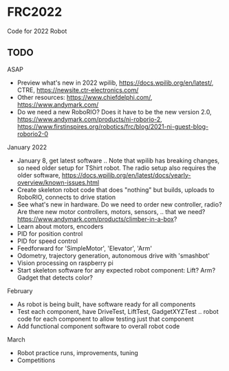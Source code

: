 FRC2022
=======

Code for 2022 Robot

TODO
----

ASAP

 * Preview what's new in 2022 wpilib, https://docs.wpilib.org/en/latest/, CTRE, https://newsite.ctr-electronics.com/
 * Other resources: https://www.chiefdelphi.com/, https://www.andymark.com/
 * Do we need a new RoboRIO? Does it have to be the new version 2.0, https://www.andymark.com/products/ni-roborio-2, https://www.firstinspires.org/robotics/frc/blog/2021-ni-guest-blog-roborio2-0

January 2022

* January 8, get latest software .. Note that wpilib has breaking changes, so need older setup for TShirt robot. The radio setup also requires the older software, https://docs.wpilib.org/en/latest/docs/yearly-overview/known-issues.html
* Create skeleton robot code that does "nothing" but builds, uploads to RoboRIO, connects to drive station
* See what's new in hardware. Do we need to order new controller, radio? Are there new motor controllers, motors, sensors, .. that we need? https://www.andymark.com/products/climber-in-a-box?
* Learn about motors, encoders
* PID for position control
* PID for speed control
* Feedforward for 'SimpleMotor', 'Elevator', 'Arm'
* Odometry, trajectory generation, autonomous drive with 'smashbot'
* Vision processing on raspberry pi
* Start skeleton software for any expected robot component: Lift? Arm? Gadget that detects color?

February

 * As robot is being built, have software ready for all components
 * Test each component, have DriveTest, LiftTest, GadgetXYZTest .. robot code for each component to allow testing just that component
 * Add functional component software to overall robot code

March

 * Robot practice runs, improvements, tuning
 * Competitions
